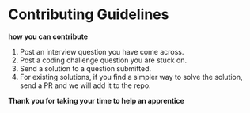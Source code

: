 # Contributing Guidelines
**how you can contribute**

1. Post an interview question you have come across.
2. Post a coding challenge question you are stuck on.
3. Send a solution to a question submitted.
4. For existing solutions, if you find a simpler way to solve the solution, send a PR and we will add it to the repo.

**Thank you for taking your time to help an apprentice**